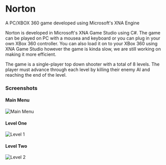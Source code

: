 # Norton
A PC/XBOX 360 game developed using Microsoft's XNA Engine

Norton is developed in Microsoft's XNA Game Studio using C#.
The game can be played on PC with a mousea and keyboard or you can plug in your own XBox 360 controller.
You can also load it on to your XBox 360 using XNA Game Studio however the game is kinda slow, we are still working on making it more efficient.

The game is a single-player top down shooter with a total of 8 levels. The player must advance through each level by killing their enemy AI and reaching the end of the level.

<h3>Screenshots</h3>
<h4>Main Menu</h4>
<img src="http://munaz.me/img/norton/main-menu.png" title="Main Menu"/>
<h4>Level One</h4>
<img src="http://munaz.me/img/norton/level-1.png" title="Level 1"/>
<h4>Level Two</h4>
<img src="http://munaz.me/img/norton/level-2.png" title="Level 2"/>
